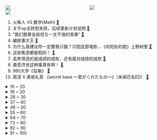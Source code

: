 <div >
	<a style="float:left;width:55%;" href = "https://github.com/anuraghazra/github-readme-stats">
	 <img src = "https://github-readme-stats.vercel.app/api?username=iuuuuuaena&theme=buefy&show_icons=true"/>
	</a>
	<a  style="float:right;width:45%" href = "https://github.com/anuraghazra/github-readme-stats">
	 <img  src="https://github-readme-stats.vercel.app/api/top-langs/?username=anuraghazra&layout=compact"/>
	</a>
	</div>

[![](https://img.shields.io/badge/jxd-@jxdgogogo.xyz-yellowgreen.svg)](https://www.jxdgogogo.xyz)<br>
1. 火柴人 VS 数学(Math) [:link:](//www.bilibili.com/video/BV1ph4y1g75E) <br>
2. 关于up主转型失败，后续更新计划说明 [:link:](//www.bilibili.com/video/BV1aV411u7eH) <br>
3. “我们那黄金般但又一文不值的青春” [:link:](//www.bilibili.com/video/BV1UW4y1S71Y) <br>
4. 编故事大王 [:link:](//www.bilibili.com/video/BV1dM4y1n7j4) <br>
5. 为什么我建议你一定要救只猫？只因这部电影…《向阳处的她》上野树里 [:link:](//www.bilibili.com/video/BV1Th4y1g7ZX) <br>
6. 这些焦虑都是假的！ [:link:](//www.bilibili.com/video/BV1aW4y1D7mJ) <br>
7. 高考筛选的是成绩的成败，还有面对成绩的成败 [:link:](//www.bilibili.com/video/BV1pV4y1y7GE) <br>
8. 悬壶济世这种事真有啊！ [:link:](//www.bilibili.com/video/BV1qz4y1H7kc) <br>
9. 985大学《狂飙》 [:link:](//www.bilibili.com/video/BV1Zc411M7Cw) <br>
10. 周深 X 美依礼芽 《secret base ～君がくれたもの～》（未闻花名ED） [:link:](//www.bilibili.com/video/BV1zN411D7JV) <br>
<details>
<summary>10 ~ 20</summary>

11. 奶爆新番！七月最值得期待的10部动画！最后一个我真选不出来了！【泛式】 [:link:](//www.bilibili.com/video/BV1sa4y1A7mg) <br>
12. 仙侠剧都不敢这么拍！韩立，时代变了！ [:link:](//www.bilibili.com/video/BV11g4y1K79a) <br>
13. 一个视频讲透2023年高考志愿填报的一切！所有省份均适用 [:link:](//www.bilibili.com/video/BV1Ha4y1A7j1) <br>
14. 如果一张照片能帮到一个家庭的话…我觉得很值得 [:link:](//www.bilibili.com/video/BV19W4y1D7gX) <br>
15. 高  压  玩  具 [:link:](//www.bilibili.com/video/BV1Ma4y1c7fF) <br>
16. 闯大祸了，水龙头忘记关把楼下3层都淹了，赔的太多了。 [:link:](//www.bilibili.com/video/BV1Qj411D7Wd) <br>
17. 探秘美国最彪悍，德州第一烤肉！美式烤肉天花板？ [:link:](//www.bilibili.com/video/BV1qm4y1e7zY) <br>
18. 评分9.7排名第一！无数人在它身上找到了救赎之道！电影《肖申克的救赎》 [:link:](//www.bilibili.com/video/BV1Ga4y1A7e2) <br>
19. 我被这个游戏霸凌了。哈哈哈哈哈哈 [:link:](//www.bilibili.com/video/BV1Qg4y1P7WS) <br>
</details>
<details>
<summary>19 ~ 20</summary>

20. 我严重怀疑打进去那点气是用来背锅的 [:link:](//www.bilibili.com/video/BV1Wk4y1u7C6) <br>
21. 我怀疑高考题出错了 [:link:](//www.bilibili.com/video/BV1fm4y1Y7z5) <br>
22. 【鱼肉肉】送完快递回来就成这样啦~◔.̮◔ [:link:](//www.bilibili.com/video/BV1Jh411P76x) <br>
23. 《不用刻意的合群》 [:link:](//www.bilibili.com/video/BV1Kg4y1T7Qu) <br>
24. 怼天怼地李成儒竟演诈骗犯？惹哭冬宝？《编辑部的故事》P3 [:link:](//www.bilibili.com/video/BV12s4y1C7Qm) <br>
25. 谁  是  玩  具  ? [:link:](//www.bilibili.com/video/BV12M4y1E7VV) <br>
26. 发疯神曲！法老 小精灵 早安《健将Plus》虽迟但到 [:link:](//www.bilibili.com/video/BV1VX4y1p7Aq) <br>
27. 十年UP主，七年公司，亏了还是赚了？ [:link:](//www.bilibili.com/video/BV1dX4y1i792) <br>
28. 《老 贼！欺 我 太 甚！》 [:link:](//www.bilibili.com/video/BV1Ws4y1r7p7) <br>
</details>
<details>
<summary>28 ~ 30</summary>

29. “小土狗就是最可爱的！” [:link:](//www.bilibili.com/video/BV1Hh411K7zk) <br>
30. 融合了仙魔、动作、爱恨、伦理、玄幻、百合、惊悚、战争、魂穿、悬疑、狗血、剧情等等元素，做成网剧没有80集拍不完！ [:link:](//www.bilibili.com/video/BV17z4y1H7om) <br>
31. 终于登顶了！这款折磨人的游戏！《only up》！ [:link:](//www.bilibili.com/video/BV1xm4y1e7pk) <br>
32. 家人们！好声音的后续，它来了！ [:link:](//www.bilibili.com/video/BV1aV411u7sd) <br>
33. 论文锐雯vs不死斩剑圣！谁到6级更猛呢？#真金白银vs最强王者 [:link:](//www.bilibili.com/video/BV1dM4y1E7Yu) <br>
34. 梅雨季的上海太好玩了，诸多新体验等你发现#上海#魔都#梅雨季#入梅 [:link:](//www.bilibili.com/video/BV1Ls4y1C7gi) <br>
35. 评分9.0！重铸纯爱番荣光！这三部四月番品到底神在哪里？【瓶说动漫】 [:link:](//www.bilibili.com/video/BV1fz4y1H7TD) <br>
36. 引领视障人士竟如此简单！ [:link:](//www.bilibili.com/video/BV1ck4y1T7km) <br>
37. 又 是 当 NPC 的 一 天 呢 [:link:](//www.bilibili.com/video/BV1yh411K7Ze) <br>
</details>
<details>
<summary>37 ~ 40</summary>

38. 把东西放在猫身上猫醒了就输了，简直越来越离谱！！ [:link:](//www.bilibili.com/video/BV1RV4y1C7Ko) <br>
39. GARNiDELiA 《桃源恋歌》 [:link:](//www.bilibili.com/video/BV16h411P7uf) <br>
40. 又是吃饱了撑的一天 [:link:](//www.bilibili.com/video/BV1xk4y1u7sJ) <br>
41. 2023年了，氪2w都大败而归的游戏也就只有你！【三国杀】 [:link:](//www.bilibili.com/video/BV1Co4y1P7mg) <br>
42. 二号机驾驶员 结算动画 [:link:](//www.bilibili.com/video/BV1qV411u7Me) <br>
43. 我为什么不减肥 [:link:](//www.bilibili.com/video/BV1Qj411U7HU) <br>
44. 《 跳 狙 飞 人 》 [:link:](//www.bilibili.com/video/BV1gV4y1y7je) <br>
45. 登昆仑兮食玉英，与天地兮同寿，与日月兮齐光。 [:link:](//www.bilibili.com/video/BV1ph411P7sR) <br>
46. 骑单车去冰岛，来到吉尔吉斯伊赛克湖，不收门票免费露营玩嗨了 [:link:](//www.bilibili.com/video/BV17g4y1N73c) <br>
</details>
<details>
<summary>46 ~ 50</summary>

47. 与其追逐光、不如变成光. [:link:](//www.bilibili.com/video/BV1iV4y1y7hJ) <br>
48. 如果美依礼芽/黄绮珊/丁当/龚琳娜合唱《她她她》是什么样子【同一首歌系列/美依礼芽/黄绮珊/丁当/龚琳娜】 [:link:](//www.bilibili.com/video/BV1AM4y1J7C6) <br>
49. 挤不挤跟地方大小没啥关系啊 [:link:](//www.bilibili.com/video/BV1xF411d7vH) <br>
50. 作为一个短视频的受益者，我支持b站将播放量改成播放时长！ [:link:](//www.bilibili.com/video/BV1bh4y1g7co) <br>
51. 起猛了，看见精灵了 [:link:](//www.bilibili.com/video/BV1h14y127Fb) <br>
52. 如来：你还是保枪吧！ [:link:](//www.bilibili.com/video/BV1Rs4y1C7Kr) <br>
53. 向伟大的英雄们致敬！ [:link:](//www.bilibili.com/video/BV1sV4y127p7) <br>
54. 我也有直拍啦 [:link:](//www.bilibili.com/video/BV1bP411v7ro) <br>
55. 雷霆万钧，无坚不摧！！！ [:link:](//www.bilibili.com/video/BV1mh411K7wD) <br>
</details>
<details>
<summary>55 ~ 60</summary>

56. 一部动漫死了1500亿人，这部动漫你们看过吗 [:link:](//www.bilibili.com/video/BV1YN411D7hk) <br>
57. Ella陈嘉桦、孟佳、CHIPU芝芙《闭嘴跳舞》 [:link:](//www.bilibili.com/video/BV1414y1272X) <br>
58. 周深  《生活总该迎着光亮》 [:link:](//www.bilibili.com/video/BV1WF411d7TP) <br>
59. 今天接触的都是不敢接触的！ [:link:](//www.bilibili.com/video/BV14N411r7fj) <br>
60. 评分7.6！究极的口碑逆转，拿瓦这部剧究竟经历了什么？ [:link:](//www.bilibili.com/video/BV1mV411u7Gk) <br>
61. 《我要这铁棒有何用》 [:link:](//www.bilibili.com/video/BV1Jm4y1a7cP) <br>
62. 【黄霄雲新歌】血河横扫千军，高音直接天灵盖起飞，好听到哭！ [:link:](//www.bilibili.com/video/BV1Bg4y1P7MH) <br>
63. 玉卒什么的只会害了你哦！（她已经很努力去跳了）哈哈哈哈哈 [:link:](//www.bilibili.com/video/BV1ks4y1C7np) <br>
64. 童年动画片！悄悄大变脸！ [:link:](//www.bilibili.com/video/BV1WX4y1t7Nt) <br>
</details>
<details>
<summary>64 ~ 70</summary>

65. 小猫祝大家端午安康! [:link:](//www.bilibili.com/video/BV1Bh4y1u7Jp) <br>
66. 【无数王牌】剧场版 [:link:](//www.bilibili.com/video/BV1Wa4y1A79P) <br>
67. 挑战「坐公交」从北京到上海，路费令人泪目！？ [:link:](//www.bilibili.com/video/BV1kh411K77k) <br>
68. 《原神》提瓦特风尚·衣装PV - 巧戏一幕 [:link:](//www.bilibili.com/video/BV12X4y1W7sT) <br>
69. 你掉的是这个银狼？还是这个金狼？ [:link:](//www.bilibili.com/video/BV1Gc411u7XL) <br>
70. 一点不浪费粮食的那位饭扫光 [:link:](//www.bilibili.com/video/BV1LF411d7py) <br>
71. 35元的满记甜品自助，值得排队两小时吗？！ [:link:](//www.bilibili.com/video/BV1wj411Q7KH) <br>
72. 这么屑的女人居然有两个！ [:link:](//www.bilibili.com/video/BV1cj411S7jY) <br>
73. 《潜伏》解说大结局，余则成最后只剩悲情，吴站长才是最大赢家！ [:link:](//www.bilibili.com/video/BV14h4y1g7W8) <br>
</details>
<details>
<summary>73 ~ 80</summary>

74. 你以为的真的是你以为的吗？别让我以为，变成我后悔！ [:link:](//www.bilibili.com/video/BV1iX4y1i7Xb) <br>
75. 【4K60FPS】迈克尔·杰克逊《Billie Jean》太空步名场面现场！无法超越 [:link:](//www.bilibili.com/video/BV17a4y1A7t6) <br>
76. 入侵上海外滩 [:link:](//www.bilibili.com/video/BV1wM4y1J7R6) <br>
77. 考官第一次被这么侮辱。 [:link:](//www.bilibili.com/video/BV1Th411K7v8) <br>
78. 【warma】狗都要嫌我画画很烂了 [:link:](//www.bilibili.com/video/BV1dP411q7AC) <br>
79. 【互动游戏/原创绘画音乐剧情】规则怪谈-阈尚超市 [:link:](//www.bilibili.com/video/BV1YF411d7E7) <br>
80. 一碗蟹粉豆腐敢卖七千？看完视频我差点报警！ [:link:](//www.bilibili.com/video/BV1pV4y127R3) <br>
81. 《泰坦尼克号》中你一定不知道的8个感人细节！！！ [:link:](//www.bilibili.com/video/BV1iN411D7sz) <br>
82. 小伙香港街头飙歌，一开始没人关注，想不到戏腔一开口全体回头看 [:link:](//www.bilibili.com/video/BV1Pc411u7BQ) <br>
</details>
<details>
<summary>82 ~ 90</summary>

83. 《穷人好物之漂亮裙子》 [:link:](//www.bilibili.com/video/BV1jk4y1T7bx) <br>
84. 韩国女校食堂5500元自助午饭长啥样？（露脸水印哈哈哈） [:link:](//www.bilibili.com/video/BV1WW4y1D7jy) <br>
85. 暗裔小狗狗，百猎冥犬·纳亚菲利背景故事 [:link:](//www.bilibili.com/video/BV13g4y1N7VJ) <br>
86. “遇见你真好！永别了啊，瑞” [:link:](//www.bilibili.com/video/BV1PX4y1q7FN) <br>
87. 野外遇到这种“水”还是要注意，有可能身后有危险 [:link:](//www.bilibili.com/video/BV1wF411d7dD) <br>
88. 变身铃芽 能打得过老妈吗? [:link:](//www.bilibili.com/video/BV1ph4y1u7zJ) <br>
89. 2023上半年搞笑新闻盘点！哈哈哈哈哈哈哈哈哈哈哈！ [:link:](//www.bilibili.com/video/BV1Xj411D76k) <br>
90. 【阿斗】盘点欧美十大经典必看恐怖片！每一部都让人毛骨悚然，你敢独自看完全部算我输…… [:link:](//www.bilibili.com/video/BV1SV4y1C7z3) <br>
91. 【烂活电竞48】 季后赛争夺激烈，骑士团版本T0 [:link:](//www.bilibili.com/video/BV1nk4y1T7sf) <br>
</details>
<details>
<summary>91 ~ 100</summary>

92. 提前录取！！！ [:link:](//www.bilibili.com/video/BV1vN411D7xY) <br>
93. 马桶维修小技巧，学会了就不用花钱请维修师傅了！ [:link:](//www.bilibili.com/video/BV1nP411v7U8) <br>
94. 开车撞到人，该怎么处理，新手朋友建议收藏起来#每天一个汽车知识 [:link:](//www.bilibili.com/video/BV1YM4y1E7Gr) <br>
95. 在深圳，可以有多穷？挂B面4元一碗，8块钱网吧包夜！ [:link:](//www.bilibili.com/video/BV1Rj411D7Eg) <br>
96. 肌肉猪养成计划！ [:link:](//www.bilibili.com/video/BV1dz4y1H7X9) <br>
97. 100分钟讲解，美剧《梦魇绝镇》全季，诡异的小镇晚上必须回家！ [:link:](//www.bilibili.com/video/BV1ea4y1A7J9) <br>
98. 甜甜交通？大妈【指谭为甜】 [:link:](//www.bilibili.com/video/BV1Dk4y1M7JV) <br>
99. 【S32新赛季 】：下周就是新赛季啦，新赛季英雄+装备+峡谷+局外详解，新赛季看完这一个视频，就够了 [:link:](//www.bilibili.com/video/BV12h4y1u7oN) <br>
100. 跨越1000公里，寻找公益的真相！ [:link:](//www.bilibili.com/video/BV12h411K7c6) <br>
</details>
